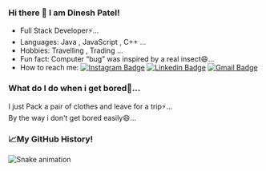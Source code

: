 ### Hi there 👋 I am Dinesh Patel!

<!--
**DineshPatel3463/DineshPatel3463** is a ✨ _special_ ✨ repository because its `README.md` (this file) appears on your GitHub profile.

Here are some ideas to get you started:

- 🔭 I’m currently working on ...
- 🌱 I’m currently learning ... 
- 👯 I’m looking to collaborate on ...
- 🤔 I’m looking for help with ...
- 💬 Ask me about ...
- 📫 How to reach me: ...
- 😄 Pronouns: ...
- ⚡ Fun fact: ... Computer “bug” was inspired by a real insect...
-->

* Full Stack Developer⚡...
* Languages: Java , JavaScript , C++ ...
* Hobbies: Travelling , Trading ...
* Fun fact: Computer “bug” was inspired by a real insect😄...
* How to reach me: [![Instagram Badge](https://img.shields.io/badge/-Instagram-fb3958?style=flat-square&logo=Instagram&logoColor=white&link=https://instagram.com/_dinesh_patel_?igshid=YmMyMTA2M2Y=)](https://instagram.com/_dinesh_patel_?igshid=YmMyMTA2M2Y=) [![Linkedin Badge](https://img.shields.io/badge/-Linkedin-blue?style=flat-square&logo=Linkedin&logoColor=white&link=https://www.linkedin.com/in/dinesh3463//)](https://www.linkedin.com/in/dinesh3463/) [![Gmail Badge](https://img.shields.io/badge/-Gmail-c14438?style=flat-square&logo=Gmail&logoColor=white&link=mailto:dp18112018@gmail.com)](mailto:dp18112018@gmail.com)

### What do I do when i get bored🤔...
I just Pack a pair of clothes and leave for a trip⚡...<br/>
By the way i don't get bored easily😄...


### 📈My GitHub History!
![Snake animation](https://github.com/DineshPatel3463/DineshPatel3463/blob/output/github-contribution-grid-snake.svg)
